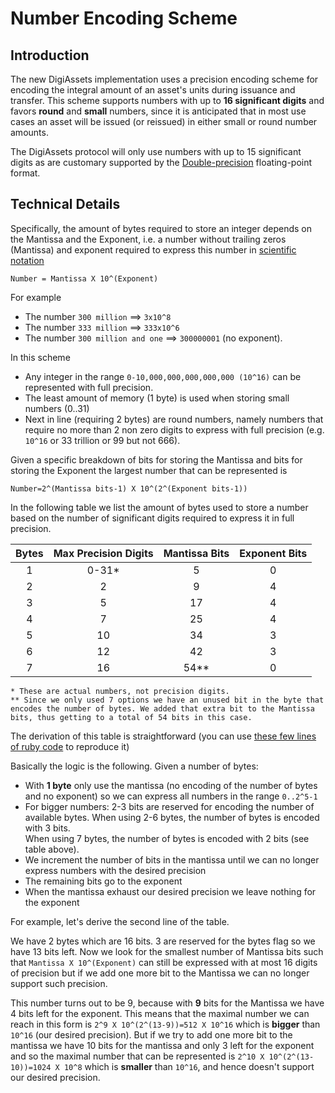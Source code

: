 # Number Encoding Scheme

## Introduction
The new DigiAssets implementation uses a precision encoding scheme for encoding the integral amount of an asset's units during issuance and transfer.
This scheme supports numbers with up to **16 significant digits** and favors **round** and **small** numbers, since it is anticipated that in most use cases an asset will be issued (or reissued) in either small or round number amounts.

The DigiAssets protocol will only use numbers with up to 15 significant digits as are customary supported by the [Double-precision](https://en.wikipedia.org/wiki/Double-precision_floating-point_format) floating-point format.


## Technical Details

Specifically, the amount of bytes required to store an integer depends on the Mantissa and the Exponent, i.e. a number without trailing zeros (Mantissa) and exponent required to express this number in [scientific notation](https://en.wikipedia.org/wiki/Scientific_notation)
```
Number = Mantissa X 10^(Exponent)
```
For example 
* The number `300 million` ==>  `3x10^8` 
* The number `333 million` ==>  `333x10^6` 
* The number `300 million and one` ==> `300000001` (no exponent). 

In this scheme 
* Any integer in the range `0-10,000,000,000,000,000 (10^16)` can be represented with full precision. 
* The least amount of memory (1 byte) is used when storing small numbers (0..31) 
* Next in line (requiring 2 bytes) are round numbers, namely numbers that require no more than 2 non zero digits to express with full precision (e.g. `10^16` or 33 trillion or 99 but not 666).

Given a specific breakdown of bits for storing the Mantissa and bits for storing the Exponent the largest number that can be represented is
```
Number=2^(Mantissa bits-1) X 10^(2^(Exponent bits-1))
```
In the following table we list the amount of bytes used to store a number based on the number of significant digits required to express it in full precision.

| Bytes  | Max Precision Digits |Mantissa Bits|Exponent Bits| 
| :----: |:--------------------:|:---------:|:-----------:|
| 1      | 0-31*                | 5         | 0           | 
| 2      | 2                    | 9         | 4           |
| 3      | 5                    | 17        | 4           |
| 4      | 7                    | 25        | 4           |
| 5      | 10                   | 34        | 3           |
| 6      | 12                   | 42        | 3           | 
| 7      | 16                   | 54**      | 0           |


```
* These are actual numbers, not precision digits.
** Since we only used 7 options we have an unused bit in the byte that encodes the number of bytes. We added that extra bit to the Mantissa bits, thus getting to a total of 54 bits in this case.
```
The derivation of this table is straightforward (you can use [these few lines of ruby code](https://gist.github.com/assafshomer/88053ae92db4446f23a1) to reproduce it)

Basically the logic is the following. Given a number of bytes:
* With **1 byte** only use the mantissa (no encoding of the number of bytes and no exponent) so we can express all numbers in the range `0..2^5-1`
* For bigger numbers: 2-3 bits are reserved for encoding the number of available bytes. 
  When using 2-6 bytes, the number of bytes is encoded with 3 bits.<br>
  When using 7 bytes, the number of bytes is encoded with 2 bits (see table above).
* We increment the number of bits in the mantissa until we can no longer express numbers with the desired precision
* The remaining bits go to the exponent
* When the mantissa exhaust our desired precision we leave nothing for the exponent

For example, let's derive the second line of the table. 

We have 2 bytes which are 16 bits. 3 are reserved for the bytes flag so we have 13 bits left. Now we look for the smallest number of Mantissa bits such that `Mantissa X 10^(Exponent)` can still be expressed with at most 16 digits of precision but if we add one more bit to the Mantissa we can no longer support such precision. 

This number turns out to be 9, because with **9** bits for the Mantissa we have 4 bits left for the exponent. This means that the maximal number we can reach in this form is `2^9 X 10^(2^(13-9))=512 X 10^16` which is **bigger** than `10^16` (our desired precision). But if we try to add one more bit to the mantissa we have 10 bits for the mantissa and only 3 left for the exponent and so the maximal number that can be represented is `2^10 X 10^(2^(13-10))=1024 X 10^8` which is **smaller** than `10^16`, and hence doesn't support our desired precision.
 